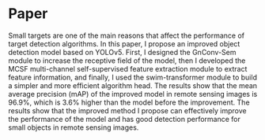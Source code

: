 # Paper

Small targets are one of the main reasons that affect the performance of target detection algorithms. In this paper, I propose an improved object detection model based on YOLOv5. First, I designed the GnConv-Sem module to increase the receptive field of the model, then I developed the MCSF multi-channel self-supervised feature extraction module to extract feature information, and finally, I used the swim-transformer module to build a simpler and more efficient algorithm head. The results show that the mean average precision (mAP) of the improved model in remote sensing images is 96.9%, which is 3.6% higher than the model before the improvement. The results show that the improved method I propose can effectively improve the performance of the model and has good detection performance for small objects in remote sensing images.
